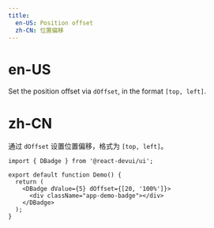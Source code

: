 ```yaml
---
title:
  en-US: Position offset
  zh-CN: 位置偏移
---
```


# en-US

Set the position offset via `dOffset`, in the format `[top, left]`.

# zh-CN

通过 `dOffset` 设置位置偏移，格式为 `[top, left]`。

```tsx
import { DBadge } from '@react-devui/ui';

export default function Demo() {
  return (
    <DBadge dValue={5} dOffset={[20, '100%']}>
      <div className="app-demo-badge"></div>
    </DBadge>
  );
}
```
